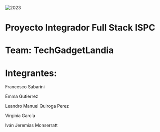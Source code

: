 ![2023](https://github.com/frj0/TechGadgetLandia/assets/135074795/b7540c6b-fb4f-4a3a-9dc2-2429bffc8e74)


#  Proyecto Integrador Full Stack ISPC

#  Team: TechGadgetLandia

#  Integrantes:

Francesco Sabarini

Emma Gutierrez

Leandro Manuel Quiroga Perez

Virginia García 

Iván Jeremias Monserratt

 
